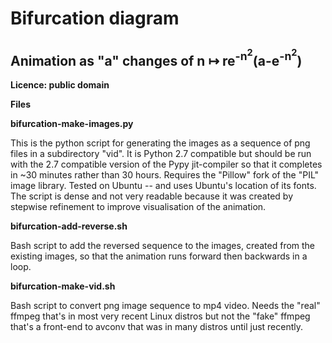 # Bifurcation diagram

## Animation as "a" changes of n ↦ re<sup>-n<sup>2</sup></sup>(a-e<sup>-n<sup>2</sup></sup>)

**Licence: public domain**

**__Files__**

**bifurcation-make-images.py**

  This is the python script for generating the images as a sequence of
  png files in a subdirectory "vid". It is Python 2.7 compatible but
  should be run with the 2.7 compatible version of the Pypy jit-compiler
  so that it completes in ~30 minutes rather than 30 hours.
  Requires the "Pillow" fork of the "PIL" image library.
  Tested on Ubuntu -- and uses Ubuntu's location of its fonts.
  The script is dense and not very readable because it was created by
  stepwise refinement to improve visualisation of the animation.

**bifurcation-add-reverse.sh**

  Bash script to add the reversed sequence to the images, created
  from the existing images, so that the animation runs forward then
  backwards in a loop.

**bifurcation-make-vid.sh**

  Bash script to convert png image sequence to mp4 video.
  Needs the "real" ffmpeg that's in most very recent
  Linux distros but not the "fake" ffmpeg that's a front-end to
  avconv that was in many distros until just recently.




